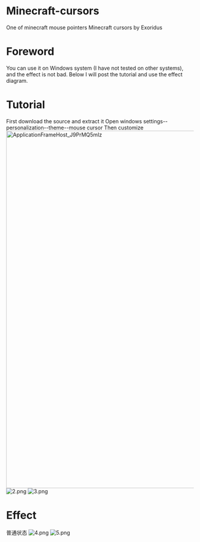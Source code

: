 # Minecraft-cursors
One of minecraft mouse pointers
Minecraft cursors by Exoridus
# Foreword
You can use it on Windows system (I have not tested on other systems), and the effect is not bad. Below I will post the tutorial and use the effect diagram.
# Tutorial
First download the source and extract it
Open windows settings--personalization--theme--mouse cursor
Then customize
<img width="960" alt="ApplicationFrameHost_J9PrMQ5mIz" src="https://user-images.githubusercontent.com/35333722/96735827-4063e500-13bc-11eb-8717-f1866e1157dc.png">
![2.png](https://i.loli.net/2018/08/06/5b683536085e8.png)
![3.png](https://i.loli.net/2018/08/06/5b683535e7b1e.png)
# Effect
普通状态
![4.png](https://i.loli.net/2018/08/06/5b6835da06bda.png)
![5.png](https://i.loli.net/2018/08/06/5b6835da0a5cc.png)
